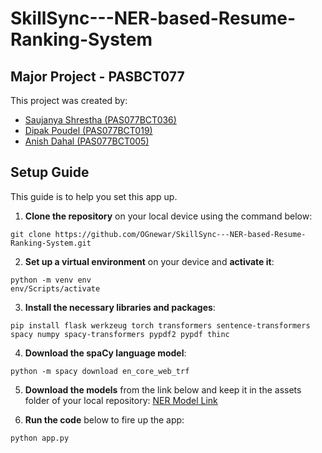 # SkillSync---NER-based-Resume-Ranking-System

## Major Project - PASBCT077

This project was created by:

- [Saujanya Shrestha (PAS077BCT036)](https://github.com/OGnewar)
- [Dipak Poudel      (PAS077BCT019)](https://github.com/Dipak-Poudel-10)
- [Anish Dahal       (PAS077BCT005)](https://github.com/anish77777)

## Setup Guide

This guide is to help you set this app up.

1. **Clone the repository** on your local device using the command below:
```
git clone https://github.com/OGnewar/SkillSync---NER-based-Resume-Ranking-System.git
```

2. **Set up a virtual environment** on your device and **activate it**:
```
python -m venv env
env/Scripts/activate
```

3. **Install the necessary libraries and packages**:
```
pip install flask werkzeug torch transformers sentence-transformers spacy numpy spacy-transformers pypdf2 pypdf thinc
```

4. **Download the spaCy language model**:
```
python -m spacy download en_core_web_trf
```

5. **Download the models** from the link below and keep it in the assets folder of your local repository:
[NER Model Link](https://drive.google.com/drive/folders/1z_knxWITdAtcZWyIQwGgv-7BwuCEKEhO?usp=sharing)

6. **Run the code** below to fire up the app:
```
python app.py
```